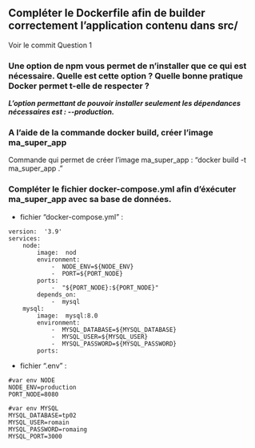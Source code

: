 ## Compléter le Dockerfile afin de builder correctement l’application contenu dans src/

Voir le commit Question 1

### Une option de npm vous permet de n’installer que ce qui est nécessaire. Quelle est cette option ? Quelle bonne pratique Docker permet t-elle de respecter ?

_**L’option permettant de pouvoir installer seulement les dépendances nécessaires est : --production.**_

### A l’aide de la commande docker build, créer l’image ma_super_app

Commande qui permet de créer l’image ma_super_app : “docker build -t ma_super_app .”

### Compléter le fichier docker-compose.yml afin d’éxécuter ma_super_app avec sa base de données.

-   fichier “docker-compose.yml” :

```
version:  '3.9'
services:
	node:
		image:  nod
		environment:
			-  NODE_ENV=${NODE_ENV}
			-  PORT=${PORT_NODE}
		ports:
			-  "${PORT_NODE}:${PORT_NODE}"
		depends_on:
			-  mysql
	mysql:
		image:  mysql:8.0
		environment:
			-  MYSQL_DATABASE=${MYSQL_DATABASE}
			-  MYSQL_USER=${MYSQL_USER}
			-  MYSQL_PASSWORD=${MYSQL_PASSWORD}
		ports:
```

-   fichier “.env” :

```
#var env NODE
NODE_ENV=production
PORT_NODE=8080

#var env MYSQL
MYSQL_DATABASE=tp02
MYSQL_USER=romain
MYSQL_PASSWORD=romaing
MYSQL_PORT=3000
```
